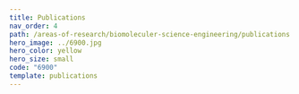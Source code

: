```yaml
---
title: Publications
nav_order: 4
path: /areas-of-research/biomoleculer-science-engineering/publications
hero_image: ../6900.jpg
hero_color: yellow
hero_size: small
code: "6900"
template: publications
---
```

